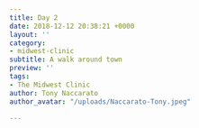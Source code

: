 ```yaml
---
title: Day 2
date: 2018-12-12 20:38:21 +0000
layout: ''
category:
- midwest-clinic
subtitle: A walk around town
preview: ''
tags:
- The Midwest Clinic
author: Tony Naccarato
author_avatar: "/uploads/Naccarato-Tony.jpeg"

---
```

